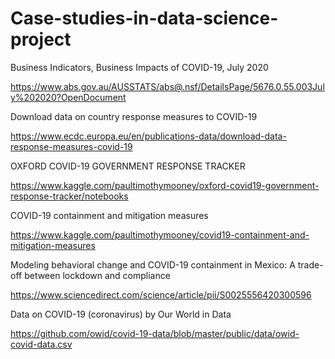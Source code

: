 # Case-studies-in-data-science-project
Business Indicators, Business Impacts of COVID-19, July 2020   

https://www.abs.gov.au/AUSSTATS/abs@.nsf/DetailsPage/5676.0.55.003July%202020?OpenDocument 

 

Download data on country response measures to COVID-19 

https://www.ecdc.europa.eu/en/publications-data/download-data-response-measures-covid-19 

OXFORD COVID-19 GOVERNMENT RESPONSE TRACKER 

https://www.kaggle.com/paultimothymooney/oxford-covid19-government-response-tracker/notebooks 

COVID-19 containment and mitigation measures 

https://www.kaggle.com/paultimothymooney/covid19-containment-and-mitigation-measures 

 

Modeling behavioral change and COVID-19 containment in Mexico: A trade-off between lockdown and compliance 

https://www.sciencedirect.com/science/article/pii/S0025556420300596 

 

Data on COVID-19 (coronavirus) by Our World in Data 

https://github.com/owid/covid-19-data/blob/master/public/data/owid-covid-data.csv 

 
